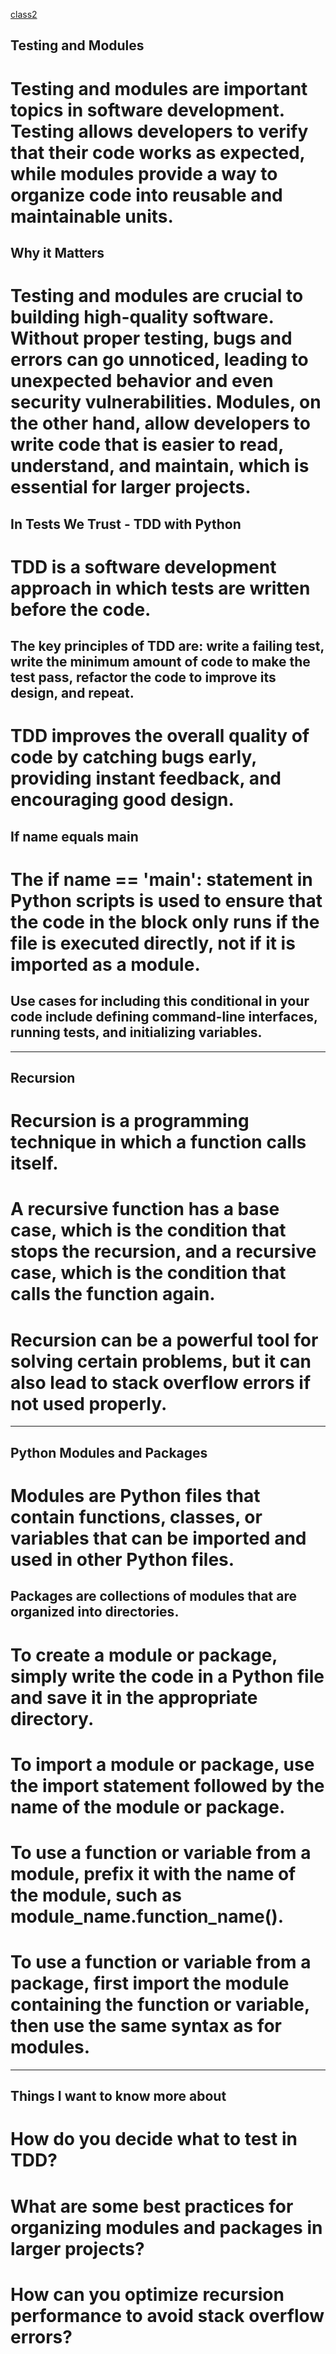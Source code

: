 [class2](table.md)
## Testing and Modules

# Testing and modules are important topics in software development. Testing allows developers to verify that their code works as expected, while modules provide a way to organize code into reusable and maintainable units.

## Why it Matters
# Testing and modules are crucial to building high-quality software. Without proper testing, bugs and errors can go unnoticed, leading to unexpected behavior and even security vulnerabilities. Modules, on the other hand, allow developers to write code that is easier to read, understand, and maintain, which is essential for larger projects.

## In Tests We Trust - TDD with Python
# TDD is a software development approach in which tests are written before the code.
## The key principles of TDD are: write a failing test, write the minimum amount of code to make the test pass, refactor the code to improve its design, and repeat.

# TDD improves the overall quality of code by catching bugs early, providing instant feedback, and encouraging good design.
## If name equals main
# The if __name__ == '__main__': statement in Python scripts is used to ensure that the code in the block only runs if the file is executed directly, not if it is imported as a module.

## Use cases for including this conditional in your code include defining command-line interfaces, running tests, and initializing variables.
***************************
## Recursion
# Recursion is a programming technique in which a function calls itself.
# A recursive function has a base case, which is the condition that stops the recursion, and a recursive case, which is the condition that calls the function again.
# Recursion can be a powerful tool for solving certain problems, but it can also lead to stack overflow errors if not used properly.

********************
## Python Modules and Packages
# Modules are Python files that contain functions, classes, or variables that can be imported and used in other Python files.
## Packages are collections of modules that are organized into directories.
# To create a module or package, simply write the code in a Python file and save it in the appropriate directory.
# To import a module or package, use the import statement followed by the name of the module or package.
# To use a function or variable from a module, prefix it with the name of the module, such as module_name.function_name().
# To use a function or variable from a package, first import the module containing the function or variable, then use the same syntax as for modules.
****************************************

## Things I want to know more about

# How do you decide what to test in TDD?
# What are some best practices for organizing modules and packages in larger projects?
# How can you optimize recursion performance to avoid stack overflow errors?
